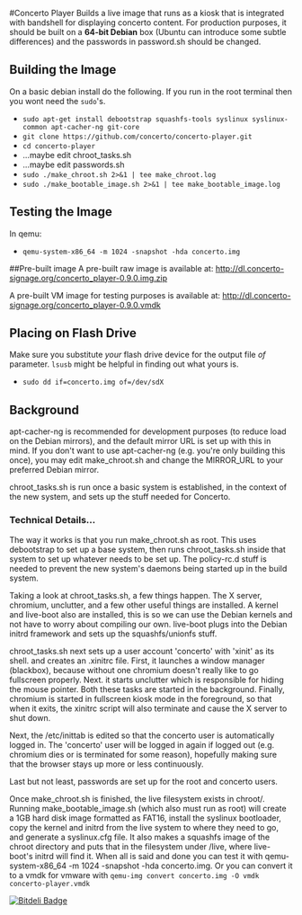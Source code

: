 #Concerto Player
Builds a live image that runs as a kiosk that is integrated with bandshell for displaying concerto content. For production purposes, it should be built on a **64-bit Debian** box (Ubuntu can introduce some subtle differences) and the passwords in password.sh should be changed.

## Building the Image
On a basic debian install do the following.  If you run in the root terminal then you wont need the `sudo`'s.
* `sudo apt-get install debootstrap squashfs-tools syslinux syslinux-common apt-cacher-ng git-core`
* `git clone https://github.com/concerto/concerto-player.git`
* `cd concerto-player`
* ...maybe edit chroot_tasks.sh
* ...maybe edit passwords.sh
* `sudo ./make_chroot.sh 2>&1 | tee make_chroot.log`
* `sudo ./make_bootable_image.sh 2>&1 | tee make_bootable_image.log`

## Testing the Image
In qemu:
* `qemu-system-x86_64 -m 1024 -snapshot -hda concerto.img`

##Pre-built image
A pre-built raw image is available at:
http://dl.concerto-signage.org/concerto_player-0.9.0.img.zip

A pre-built VM image for testing purposes is available at:
http://dl.concerto-signage.org/concerto_player-0.9.0.vmdk

## Placing on Flash Drive
Make sure you substitute *your* flash drive device for the output file _of_ parameter.  `lsusb` might be helpful in finding out what yours is.
* `sudo dd if=concerto.img of=/dev/sdX`
 
## Background
apt-cacher-ng is recommended for development purposes (to reduce load on the Debian mirrors), and the default mirror URL is set up with this in mind. If you don't want to use apt-cacher-ng (e.g. you're only building this once), you may edit make_chroot.sh and change the MIRROR_URL to your preferred Debian mirror.

chroot_tasks.sh is run once a basic system is established, in the context of the new system, and sets up the stuff needed for Concerto.

### Technical Details...

The way it works is that you run make_chroot.sh as root. This uses debootstrap to set up a base system, then runs chroot_tasks.sh inside that system to set up whatever needs to be set up. The policy-rc.d stuff is needed to prevent the new system's daemons being started up in the build system.

Taking a look at chroot_tasks.sh, a few things happen. The X server, chromium, unclutter, and a few other useful things are installed. A kernel and live-boot also are installed, this is so we can use the Debian kernels and not have to worry about compiling our own. live-boot plugs into the Debian initrd framework and sets up the squashfs/unionfs stuff. 

chroot_tasks.sh next sets up a user account 'concerto' with 'xinit' as its shell. and creates an .xinitrc file. First, it launches a window manager (blackbox), because without one chromium doesn't really like to go fullscreen properly. Next. it starts unclutter which is responsible for hiding the mouse pointer. Both these tasks are started in the background. Finally, chromium is started in fullscreen kiosk mode in the foreground, so that when it exits, the xinitrc script will also terminate and cause the X server to shut down.

Next, the /etc/inittab is edited so that the concerto user is automatically logged in. The 'concerto' user will be logged in again if logged out (e.g. chromium dies or is terminated for some reason), hopefully making sure that the browser stays up more or less continuously.

Last but not least, passwords are set up for the root and concerto users.

Once make_chroot.sh is finished, the live filesystem exists in chroot/. Running make_bootable_image.sh (which also must run as root) will create a 1GB hard disk image formatted as FAT16, install the syslinux bootloader, copy the kernel and initrd from the live system to where they need to go, and generate a syslinux.cfg file. It also makes a squashfs image of the chroot directory and puts that in the filesystem under /live, where live-boot's initrd will find it. When all is said and done you can test it with qemu-system-x86_64 -m 1024 -snapshot -hda concerto.img.  Or you can convert it to a vmdk for vmware with `qemu-img convert concerto.img -O vmdk concerto-player.vmdk`




[![Bitdeli Badge](https://d2weczhvl823v0.cloudfront.net/concerto/concerto-player/trend.png)](https://bitdeli.com/free "Bitdeli Badge")

